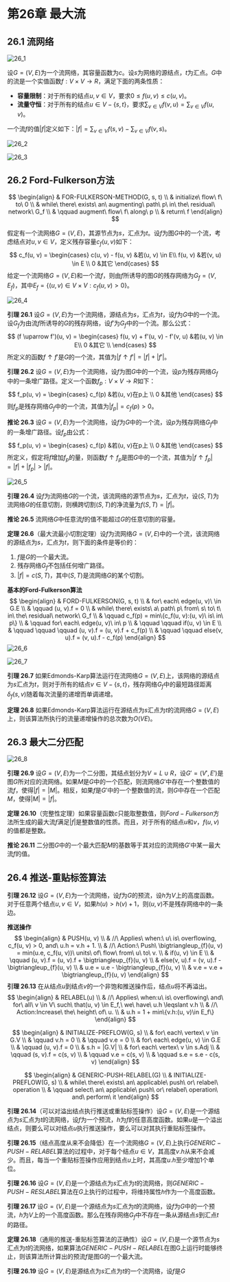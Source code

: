 # 第26章 最大流



## 26.1 流网络

![26_1](res/26_1.png)

设$G = (V, E)$为一个流网络，其容量函数为$c$。设$s$为网络的源结点，$t$为汇点。$G$中的流是一个实值函数$f: V \times V \rightarrow R$，满足下面的两条性质：

- **容量限制**：对于所有的结点$u, v \in V$，要求$0 \leqslant f(u, v) \leqslant c(u, v)$。
- **流量守恒**：对于所有的结点$u \in V - \{s, t\}$，要求$\sum_{v \in V}f(v, u) = \sum_{v \in V} f(u, v)$。

一个流$f$的值$|f|$定义如下：$|f| = \sum_{v \in V} f(s, v) - \sum_{v \in V} f(v, s)$。

![26_2](res/26_2.png)

![26_3](res/26_3.png)



## 26.2 Ford-Fulkerson方法

$$
\begin{align}
& FOR-FULKERSON-METHOD(G, s, t) \\
& initialize\ flow\ f\ to\ 0 \\
& while\ there\ exists\ an\ augmenting\ path\ p\ in\ the\ residual\ network\ G_f \\
& \qquad augment\ flow\ f\ along\ p \\
& return\ f
\end{align}
$$

假定有一个流网络$G = (V, E)$，其源节点为$s$，汇点为$t$。设$f$为图$G$中的一个流，考虑结点对$u, v \in V$，定义残存容量$c_f (u, v)$如下：
$$
c_f(u, v) = 
\begin{cases}
c(u, v) - f(u, v) &若(u, v) \in E\\
f(u, v) &若(v, u) \in E \\
0 &其它
\end{cases}
$$
给定一个流网络$G = (V, E)$和一个流$f$，则由$f$所诱导的图$G$的残存网络为$G_f = (V, E_f)$，其中$E_f = \{(u, v) \in V \times V: c_f(u, v) > 0\}$。

![26_4](res/26_4.png)

**引理 26.1** 设$G = (V, E)$为一个流网络，源结点为$s$，汇点为$t$，设$f$为$G$中的一个流。设$G_f$为由流$f$所诱导的$G$的残存网络，设$f'$为$G_f$中的一个流。那么公式：
$$
(f \uparrow f')(u, v) =
\begin{cases}
f(u, v) + f'(u, v) - f'(v, u) &若(u, v) \in E\\
0 &其它 \\
\end{cases}
$$
所定义的函数$f \uparrow f'$是$G$的一个流，其值为$|f \uparrow f'| = |f| + |f'|$。

**引理 26.2** 设$G = (V, E)$为一个流网络，设$f$为图$G$中的一个流，设$p$为残存网络$G_f$中的一条增广路径。定义一个函数$f_p : V \times V \rightarrow R$如下：
$$
f_p(u, v) = 
\begin{cases}
c_f(p) &若(u, v)在p上 \\
0 &其他 
\end{cases}
$$
则$f_p$是残存网络$G_f$中的一个流，其值为$|f_p| = c_f(p) > 0$。

**推论 26.3** 设$G = (V, E)$为一个流网络，设$f$为$G$中的一个流，设$p$为残存网络$G_f$中的一条增广路径。设$f_p$由公式：
$$
f_p(u, v) = 
\begin{cases}
c_f(p) &若(u, v)在p上 \\
0 &其他 
\end{cases}
$$
所定义，假定将$f$增加$f_p$的量，则函数$f \uparrow f_p$是图$G$中的一个流，其值为$|f \uparrow f_p| = |f| + |f_p| > |f|$。

![26_5](res/26_5.png)

**引理 26.4** 设$f$为流网络$G$的一个流，该流网络的源节点为$s$，汇点为$t$，设$(S, T)$为流网络$G$的任意切割，则横跨切割$(S, T)$的净流量为$f(S, T) = |f|$。

**推论 26.5** 流网络$G$中任意流$f$的值不能超过$G$的任意切割的容量。

**定理 26.6**（最大流最小切割定理）设$f$为流网络$G = (V, E)$中的一个流，该流网络的源结点为$s$，汇点为$t$，则下面的条件是等价的：

1. $f$是$G$的一个最大流。
2. 残存网络$G_f$不包括任何增广路径。
3. $|f| = c(S, T)$，其中$(S, T)$是流网络$G$的某个切割。

**基本的Ford-Fulkerson算法**
$$
\begin{align}
& FORD-FULKERSON(G, s, t) \\
& for\ each\ edge(u, v)\ \in G.E \\
& \qquad (u, v).f = 0 \\
& while\ there\ exists\ a\ path\ p\ from\ s\ to\ t\ in\ the\ residual\ network\ G_f \\
& \qquad c_f(p) = min\{c_f(u, v):(u, v)\ is\ in\ p\} \\
& \qquad for\ each\ edge(u, v)\ in\ p \\
& \qquad \qquad if(u, v) \in E \\
& \qquad \qquad \qquad (u, v).f = (u, v).f + c_f(p) \\
& \qquad \qquad else(v, u).f = (v, u).f - c_f(p)
\end{align}
$$
![26_6](res/26_6.png)

![26_7](res/26_7.png)

**引理 26.7** 如果Edmonds-Karp算法运行在流网络$G = (V, E)$上，该网络的源结点为$s$汇点为$t$，则对于所有的结点$v \in V - \{s, t\}$，残存网络$G_f$中的最短路径距离$\delta_{f}(s, v)$随着每次流量的递增而单调递增。

**定理 26.8** 如果Edmonds-Karp算法运行在源结点为$s$汇点为$t$的流网络$G = (V, E)$上，则该算法所执行的流量递增操作的总次数为$O(VE)$。



## 26.3 最大二分匹配

![26_8](res/26_8.png)

**引理 26.9** 设$G = (V, E)$为一个二分图，其结点划分为$V = L \cup R$，设$G' = (V', E')$是图$G$所对应的流网络。如果$M$是$G$中的一个匹配，则流网络$G'$中存在一个整数值的流$f$，使得$|f| = |M|$。相反，如果$f$是$G'$中的一个整数值的流，则$G$中存在一个匹配$M$，使得$|M| = |f|$。

**定理 26.10**（完整性定理）如果容量函数$c$只能取整数值，则$Ford-Fulkerson$方法所生成的最大流$f$满足$|f|$是整数值的性质。而且，对于所有的结点$u$和$v$，$f(u, v)$的值都是整数。

**推论 26.11** 二分图$G$中的一个最大匹配$M$的基数等于其对应的流网络$G'$中某一最大流$f$的值。



## 26.4 推送-重贴标签算法

**引理 26.12** 设$G = (V, E)$为一个流网络，设$f$为$G$的预流，设$h$为$V$上的高度函数。对于任意两个结点$u, v \in V$，如果$h(u) > h(v) + 1$，则$(u, v)$不是残存网络中的一条边。

**推送操作**
$$
\begin{align}
& PUSH(u, v) \\
& //\ Applies\ when:\ u\ is\ overflowing, c_f(u, v) > 0, and\ u.h = v.h + 1. \\
& //\ Action:\ Push\ \bigtriangleup_{f}(u, v) = min(u.e, c_f(u, v))\ units\ of\ flow\ from\ u\ to\ v. \\
& if(u, v) \in E \\
& \qquad (u, v).f = (u, v).f + \bigtriangleup_{f}(u, v) \\
& else(v, u).f = (v, u).f - \bigtriangleup_{f}(u, v) \\
& u.e = u.e - \bigtriangleup_{f}(u, v) \\
& v.e = v.e + \bigtriangleup_{f}(u, v)
\end{align}
$$
**引理 26.13** 在从结点$u$到结点$v$的一个非饱和推送操作后，结点$u$将不再溢出。
$$
\begin{align}
& RELABEL(u) \\
& //\ Applies\ when:u\ is\ overflowing\ and\ for\ all\ v \in V\ such\ that(u, v) \in E_f,\ we\ have\ u.h \leqslant v.h \\
& //\ Action:Increase\ the\ height\ of\ u. \\
& u.h = 1 + min\{v.h:(u, v)\in E_f\}
\end{align}
$$

$$
\begin{align}
& INITIALIZE-PREFLOW(G, s) \\
& for\ each\ vertex\ v \in G.V \\
& \qquad v.h = 0 \\
& \qquad v.e = 0 \\
& for\ each\ edge(u, v) \in G.E \\
& \qquad (u, v).f = 0 \\
& s.h = |G.V| \\
& for\ each\ vertex\ v \in s.Adj \\
& \qquad (s, v).f = c(s, v) \\
& \qquad v.e = c(s, v) \\
& \qquad s.e = s.e - c(s, v)
\end{align}
$$

$$
\begin{align}
& GENERIC-PUSH-RELABEL(G) \\
& INITIALIZE-PREFLOW(G, s) \\
& while\ there\ exists\ an\ applicable\ push\ or\ relabel\ operation \\
& \qquad select\ an\ applicable\ push\ or\ relabel\ operation\ and\ perform\ it
\end{align}
$$

**引理 26.14**（可以对溢出结点执行推送或重贴标签操作）设$G = (V, E)$是一个源结点为$s$汇点为$t$的流网络，设$f$为一个预流，$h$为$f$的任意高度函数。如果$u$是一个溢出结点，则要么可以对结点$u$执行推送操作，要么可以对其执行重贴标签操作。

**引理 26.15**（结点高度从来不会降低）在一个流网络$G = (V, E)$上执行$GENERIC-PUSH-RELABEL$算法的过程中，对于每个结点$u \in V$，其高度$v.h$从来不会减少。而且，每当一个重贴标签操作应用到结点$u$上时，其高度$u.h$至少增加1个单位。

**引理 26.16** 设$G = (V, E)$是一个源结点为$s$汇点为$t$的流网络，则$GENERIC-PUSH-RESLABEL$算法在$G$上执行的过程中，将维持属性$h$作为一个高度函数。

**引理 26.17** 设$G = (V, E)$是一个源结点为$s$汇点为$t$的流网络，设$f$为$G$中的一个预流，$h$为$V$上的一个高度函数。那么在残存网络$G_f$中不存在一条从源结点$s$到汇点$t$的路径。

**定理 26.18**（通用的推送-重贴标签算法的正确性）设$G = (V, E)$是一个源节点为$s$汇点为$t$的流网络，如果算法$GENERIC-PUSH-RELABEL$在图G上运行时能够终止，则该算法所计算出的预流$f$是图G的一个最大流。

**引理 26.19** 设$G = (V, E)$是源结点为$s$汇点为$t$的一个流网络，设$f$是$G$